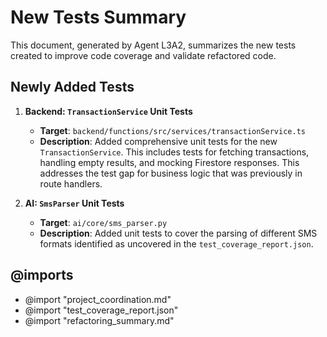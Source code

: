 # New Tests Summary

This document, generated by Agent L3A2, summarizes the new tests created to improve code coverage and validate refactored code.

## Newly Added Tests

1.  **Backend: `TransactionService` Unit Tests**
    -   **Target**: `backend/functions/src/services/transactionService.ts`
    -   **Description**: Added comprehensive unit tests for the new `TransactionService`. This includes tests for fetching transactions, handling empty results, and mocking Firestore responses. This addresses the test gap for business logic that was previously in route handlers.

2.  **AI: `SmsParser` Unit Tests**
    -   **Target**: `ai/core/sms_parser.py`
    -   **Description**: Added unit tests to cover the parsing of different SMS formats identified as uncovered in the `test_coverage_report.json`.

## @imports

-   @import "project_coordination.md"
-   @import "test_coverage_report.json"
-   @import "refactoring_summary.md" 